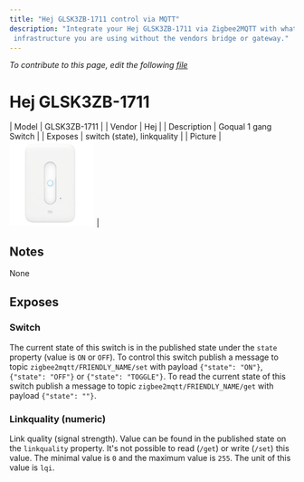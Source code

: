 ```yaml
---
title: "Hej GLSK3ZB-1711 control via MQTT"
description: "Integrate your Hej GLSK3ZB-1711 via Zigbee2MQTT with whatever smart home
 infrastructure you are using without the vendors bridge or gateway."
---
```


*To contribute to this page, edit the following
[file](https://github.com/Koenkk/zigbee2mqtt.io/blob/master/docs/devices/GLSK3ZB-1711.md)*

# Hej GLSK3ZB-1711

| Model | GLSK3ZB-1711  |
| Vendor  | Hej  |
| Description | Goqual 1 gang Switch |
| Exposes | switch (state), linkquality |
| Picture | ![Hej GLSK3ZB-1711](../../public/images/devices/GLSK3ZB-1711.jpg) |

## Notes

None


## Exposes

### Switch 
The current state of this switch is in the published state under the `state` property (value is `ON` or `OFF`).
To control this switch publish a message to topic `zigbee2mqtt/FRIENDLY_NAME/set` with payload `{"state": "ON"}`, `{"state": "OFF"}` or `{"state": "TOGGLE"}`.
To read the current state of this switch publish a message to topic `zigbee2mqtt/FRIENDLY_NAME/get` with payload `{"state": ""}`.

### Linkquality (numeric)
Link quality (signal strength).
Value can be found in the published state on the `linkquality` property.
It's not possible to read (`/get`) or write (`/set`) this value.
The minimal value is `0` and the maximum value is `255`.
The unit of this value is `lqi`.

